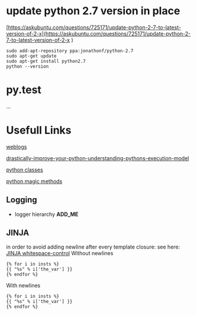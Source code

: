
# update python 2.7 version in place

[https://askubuntu.com/questions/725171/update-python-2-7-to-latest-version-of-2-x](https://askubuntu.com/questions/725171/update-python-2-7-to-latest-version-of-2-x )   

```shell
sudo add-apt-repository ppa:jonathonf/python-2.7 
sudo apt-get update 
sudo apt-get install python2.7 
python --version  
```



# py.test
...

# Usefull Links  

[weblogs](https://www.artima.com/weblogs/viewpost.jsp?thread=240845) 
 
[drastically-improve-your-python-understanding-pythons-execution-model](http://www.jeffknupp.com/blog/2013/02/14/drastically-improve-your-python-understanding-pythons-execution-model/)   

[python classes](http://www.jeffknupp.com/blog/2014/06/18/improve-your-python-python-classes-and-object-oriented-programming/)   

[python magic methods](http://www.rafekettler.com/magicmethods.html#appendix1) 



## Logging
* logger hierarchy  **ADD_ME**



## JINJA
in order to avoid adding newline after every template closure:
see here: [JINJA whitespace-control](http://jinja.pocoo.org/docs/2.10/templates/#whitespace-control)
Without newlines  
```jinja2
{% for i in insts %}
{{ "%s" % i['the_var'] }}
{% endfor %}
```  
With newlines
```jinja2
{% for i in insts %}
{{ "%s" % i['the_var'] }}
{% endfor %}
```
